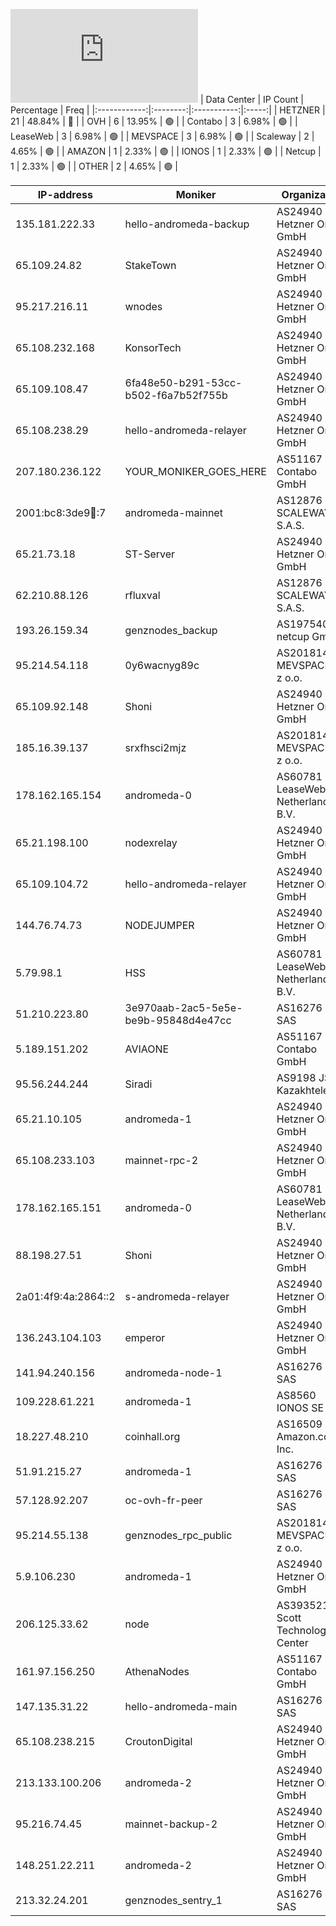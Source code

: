 ![Diagramm](https://github.com/obajay/StateSync-snapshots/blob/main/Projects/AndromedaProtocol/1/README.md)
| Data Center | IP Count | Percentage | Freq |
|:------------:|:--------:|:-----------:|:-----:|
| HETZNER | 21 | 48.84% | 🔴 |
| OVH | 6 | 13.95% | 🟢 |
| Contabo | 3 | 6.98% | 🟢 |
| LeaseWeb | 3 | 6.98% | 🟢 |
| MEVSPACE | 3 | 6.98% | 🟢 |
| Scaleway | 2 | 4.65% | 🟢 |
| AMAZON | 1 | 2.33% | 🟢 |
| IONOS | 1 | 2.33% | 🟢 |
| Netcup | 1 | 2.33% | 🟢 |
| OTHER | 2 | 4.65% | 🟢 |

<!-- START_TABLE -->
| IP-address | Moniker | Organization | Country | City |
|-------------|---------|---------------|---------|------|
| 135.181.222.33 | hello-andromeda-backup | AS24940 Hetzner Online GmbH | ![image](https://raw.githubusercontent.com/obajay/FlagKit/master/Assets/SVG/FI.svg) FI | Tuusula |
| 65.109.24.82 | StakeTown | AS24940 Hetzner Online GmbH | ![image](https://raw.githubusercontent.com/madebybowtie/FlagKit/master/Assets/SVG/DE.svg) DE | Amberg |
| 95.217.216.11 | wnodes | AS24940 Hetzner Online GmbH | ![image](https://raw.githubusercontent.com/obajay/FlagKit/master/Assets/SVG/FI.svg) FI | Tuusula |
| 65.108.232.168 | KonsorTech | AS24940 Hetzner Online GmbH | ![image](https://raw.githubusercontent.com/obajay/FlagKit/master/Assets/SVG/FI.svg) FI | Helsinki |
| 65.109.108.47 | 6fa48e50-b291-53cc-b502-f6a7b52f755b | AS24940 Hetzner Online GmbH | ![image](https://raw.githubusercontent.com/obajay/FlagKit/master/Assets/SVG/FI.svg) FI | Helsinki |
| 65.108.238.29 | hello-andromeda-relayer | AS24940 Hetzner Online GmbH | ![image](https://raw.githubusercontent.com/madebybowtie/FlagKit/master/Assets/SVG/DE.svg) DE | Stahnsdorf |
| 207.180.236.122 | YOUR_MONIKER_GOES_HERE | AS51167 Contabo GmbH | ![image](https://raw.githubusercontent.com/madebybowtie/FlagKit/master/Assets/SVG/DE.svg) DE | Aschaffenburg |
| 2001:bc8:3de9:100::7 | andromeda-mainnet | AS12876 SCALEWAY S.A.S. | ![image](https://raw.githubusercontent.com/obajay/FlagKit/master/Assets/SVG/FR.svg) FR | Paris |
| 65.21.73.18 | ST-Server | AS24940 Hetzner Online GmbH | ![image](https://raw.githubusercontent.com/obajay/FlagKit/master/Assets/SVG/FI.svg) FI | Tuusula |
| 62.210.88.126 | rfluxval | AS12876 SCALEWAY S.A.S. | ![image](https://raw.githubusercontent.com/obajay/FlagKit/master/Assets/SVG/FR.svg) FR | Paris |
| 193.26.159.34 | genznodes_backup | AS197540 netcup GmbH | ![image](https://raw.githubusercontent.com/madebybowtie/FlagKit/master/Assets/SVG/DE.svg) DE | Nürnberg |
| 95.214.54.118 | 0y6wacnyg89c | AS201814 MEVSPACE sp. z o.o. | ![image](https://raw.githubusercontent.com/obajay/FlagKit/master/Assets/SVG/PL.svg) PL | Warsaw |
| 65.109.92.148 | Shoni | AS24940 Hetzner Online GmbH | ![image](https://raw.githubusercontent.com/obajay/FlagKit/master/Assets/SVG/FI.svg) FI | Helsinki |
| 185.16.39.137 | srxfhsci2mjz | AS201814 MEVSPACE sp. z o.o. | ![image](https://raw.githubusercontent.com/obajay/FlagKit/master/Assets/SVG/PL.svg) PL | Warsaw |
| 178.162.165.154 | andromeda-0 | AS60781 LeaseWeb Netherlands B.V. | ![image](https://raw.githubusercontent.com/obajay/FlagKit/master/Assets/SVG/NL.svg) NL | Amsterdam |
| 65.21.198.100 | nodexrelay | AS24940 Hetzner Online GmbH | ![image](https://raw.githubusercontent.com/obajay/FlagKit/master/Assets/SVG/FI.svg) FI | Tuusula |
| 65.109.104.72 | hello-andromeda-relayer | AS24940 Hetzner Online GmbH | ![image](https://raw.githubusercontent.com/obajay/FlagKit/master/Assets/SVG/FI.svg) FI | Helsinki |
| 144.76.74.73 | NODEJUMPER | AS24940 Hetzner Online GmbH | ![image](https://raw.githubusercontent.com/madebybowtie/FlagKit/master/Assets/SVG/DE.svg) DE | Falkenstein |
| 5.79.98.1 | HSS | AS60781 LeaseWeb Netherlands B.V. | ![image](https://raw.githubusercontent.com/obajay/FlagKit/master/Assets/SVG/NL.svg) NL | Amsterdam |
| 51.210.223.80 | 3e970aab-2ac5-5e5e-be9b-95848d4e47cc | AS16276 OVH SAS | ![image](https://raw.githubusercontent.com/obajay/FlagKit/master/Assets/SVG/FR.svg) FR | Lille |
| 5.189.151.202 | AVIAONE | AS51167 Contabo GmbH | ![image](https://raw.githubusercontent.com/madebybowtie/FlagKit/master/Assets/SVG/DE.svg) DE | Nürnberg |
| 95.56.244.244 | Siradi | AS9198 JSC Kazakhtelecom | ![image](https://raw.githubusercontent.com/obajay/FlagKit/master/Assets/SVG/KZ.svg) KZ | Almaty |
| 65.21.10.105 | andromeda-1 | AS24940 Hetzner Online GmbH | ![image](https://raw.githubusercontent.com/obajay/FlagKit/master/Assets/SVG/FI.svg) FI | Tuusula |
| 65.108.233.103 | mainnet-rpc-2 | AS24940 Hetzner Online GmbH | ![image](https://raw.githubusercontent.com/obajay/FlagKit/master/Assets/SVG/FI.svg) FI | Helsinki |
| 178.162.165.151 | andromeda-0 | AS60781 LeaseWeb Netherlands B.V. | ![image](https://raw.githubusercontent.com/obajay/FlagKit/master/Assets/SVG/NL.svg) NL | Amsterdam |
| 88.198.27.51 | Shoni | AS24940 Hetzner Online GmbH | ![image](https://raw.githubusercontent.com/madebybowtie/FlagKit/master/Assets/SVG/DE.svg) DE | Falkenstein |
| 2a01:4f9:4a:2864::2 | s-andromeda-relayer | AS24940 Hetzner Online GmbH | ![image](https://raw.githubusercontent.com/obajay/FlagKit/master/Assets/SVG/FI.svg) FI | Helsinki |
| 136.243.104.103 | emperor | AS24940 Hetzner Online GmbH | ![image](https://raw.githubusercontent.com/madebybowtie/FlagKit/master/Assets/SVG/DE.svg) DE | Falkenstein |
| 141.94.240.156 | andromeda-node-1 | AS16276 OVH SAS | ![image](https://raw.githubusercontent.com/obajay/FlagKit/master/Assets/SVG/FR.svg) FR | Lille |
| 109.228.61.221 | andromeda-1 | AS8560 IONOS SE | ![image](https://raw.githubusercontent.com/obajay/FlagKit/master/Assets/SVG/GB.svg) GB | Hurst |
| 18.227.48.210 | coinhall.org | AS16509 Amazon.com, Inc. | ![image](https://raw.githubusercontent.com/obajay/FlagKit/master/Assets/SVG/US.svg) US | Columbus |
| 51.91.215.27 | andromeda-1 | AS16276 OVH SAS | ![image](https://raw.githubusercontent.com/obajay/FlagKit/master/Assets/SVG/FR.svg) FR | Lille |
| 57.128.92.207 | oc-ovh-fr-peer | AS16276 OVH SAS | ![image](https://raw.githubusercontent.com/obajay/FlagKit/master/Assets/SVG/FR.svg) FR | Lille |
| 95.214.55.138 | genznodes_rpc_public | AS201814 MEVSPACE sp. z o.o. | ![image](https://raw.githubusercontent.com/obajay/FlagKit/master/Assets/SVG/PL.svg) PL | Warsaw |
| 5.9.106.230 | andromeda-1 | AS24940 Hetzner Online GmbH | ![image](https://raw.githubusercontent.com/madebybowtie/FlagKit/master/Assets/SVG/DE.svg) DE | Potsdam |
| 206.125.33.62 | node | AS393521 Scott Technology Center | ![image](https://raw.githubusercontent.com/obajay/FlagKit/master/Assets/SVG/US.svg) US | Omaha |
| 161.97.156.250 | AthenaNodes | AS51167 Contabo GmbH | ![image](https://raw.githubusercontent.com/madebybowtie/FlagKit/master/Assets/SVG/DE.svg) DE | Düsseldorf |
| 147.135.31.22 | hello-andromeda-main | AS16276 OVH SAS | ![image](https://raw.githubusercontent.com/obajay/FlagKit/master/Assets/SVG/US.svg) US | Ashburn |
| 65.108.238.215 | CroutonDigital | AS24940 Hetzner Online GmbH | ![image](https://raw.githubusercontent.com/madebybowtie/FlagKit/master/Assets/SVG/DE.svg) DE | Stahnsdorf |
| 213.133.100.206 | andromeda-2 | AS24940 Hetzner Online GmbH | ![image](https://raw.githubusercontent.com/madebybowtie/FlagKit/master/Assets/SVG/DE.svg) DE | Nürnberg |
| 95.216.74.45 | mainnet-backup-2 | AS24940 Hetzner Online GmbH | ![image](https://raw.githubusercontent.com/obajay/FlagKit/master/Assets/SVG/FI.svg) FI | Tuusula |
| 148.251.22.211 | andromeda-2 | AS24940 Hetzner Online GmbH | ![image](https://raw.githubusercontent.com/madebybowtie/FlagKit/master/Assets/SVG/DE.svg) DE | Falkenstein |
| 213.32.24.201 | genznodes_sentry_1 | AS16276 OVH SAS | ![image](https://raw.githubusercontent.com/obajay/FlagKit/master/Assets/SVG/FR.svg) FR | Lille |

<!-- END_TABLE -->